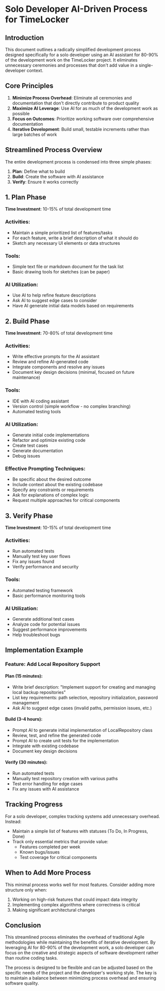 # Solo Developer AI-Driven Process for TimeLocker

## Introduction

This document outlines a radically simplified development process designed specifically for a solo developer using an AI assistant for 80-90% of the development
work on the TimeLocker project. It eliminates unnecessary ceremonies and processes that don't add value in a single-developer context.

## Core Principles

1. **Minimize Process Overhead**: Eliminate all ceremonies and documentation that don't directly contribute to product quality
2. **Maximize AI Leverage**: Use AI for as much of the development work as possible
3. **Focus on Outcomes**: Prioritize working software over comprehensive documentation
4. **Iterative Development**: Build small, testable increments rather than large batches of work

## Streamlined Process Overview

The entire development process is condensed into three simple phases:

1. **Plan**: Define what to build
2. **Build**: Create the software with AI assistance
3. **Verify**: Ensure it works correctly

## 1. Plan Phase

**Time Investment**: 10-15% of total development time

### Activities:

- Maintain a simple prioritized list of features/tasks
- For each feature, write a brief description of what it should do
- Sketch any necessary UI elements or data structures

### Tools:

- Simple text file or markdown document for the task list
- Basic drawing tools for sketches (can be paper)

### AI Utilization:

- Use AI to help refine feature descriptions
- Ask AI to suggest edge cases to consider
- Have AI generate initial data models based on requirements

## 2. Build Phase

**Time Investment**: 70-80% of total development time

### Activities:

- Write effective prompts for the AI assistant
- Review and refine AI-generated code
- Integrate components and resolve any issues
- Document key design decisions (minimal, focused on future maintenance)

### Tools:

- IDE with AI coding assistant
- Version control (simple workflow - no complex branching)
- Automated testing tools

### AI Utilization:

- Generate initial code implementations
- Refactor and optimize existing code
- Create test cases
- Generate documentation
- Debug issues

### Effective Prompting Techniques:

- Be specific about the desired outcome
- Include context about the existing codebase
- Specify any constraints or requirements
- Ask for explanations of complex logic
- Request multiple approaches for critical components

## 3. Verify Phase

**Time Investment**: 10-15% of total development time

### Activities:

- Run automated tests
- Manually test key user flows
- Fix any issues found
- Verify performance and security

### Tools:

- Automated testing framework
- Basic performance monitoring tools

### AI Utilization:

- Generate additional test cases
- Analyze code for potential issues
- Suggest performance improvements
- Help troubleshoot bugs

## Implementation Example

### Feature: Add Local Repository Support

#### Plan (15 minutes):

- Write brief description: "Implement support for creating and managing local backup repositories"
- List key requirements: path selection, repository initialization, password management
- Ask AI to suggest edge cases (invalid paths, permission issues, etc.)

#### Build (3-4 hours):

- Prompt AI to generate initial implementation of LocalRepository class
- Review, test, and refine the generated code
- Prompt AI to create unit tests for the implementation
- Integrate with existing codebase
- Document key design decisions

#### Verify (30 minutes):

- Run automated tests
- Manually test repository creation with various paths
- Test error handling for edge cases
- Fix any issues with AI assistance

## Tracking Progress

For a solo developer, complex tracking systems add unnecessary overhead. Instead:

- Maintain a simple list of features with statuses (To Do, In Progress, Done)
- Track only essential metrics that provide value:
    - Features completed per week
    - Known bugs/issues
    - Test coverage for critical components

## When to Add More Process

This minimal process works well for most features. Consider adding more structure only when:

1. Working on high-risk features that could impact data integrity
2. Implementing complex algorithms where correctness is critical
3. Making significant architectural changes

## Conclusion

This streamlined process eliminates the overhead of traditional Agile methodologies while maintaining the benefits of iterative development. By leveraging AI
for 80-90% of the development work, a solo developer can focus on the creative and strategic aspects of software development rather than routine coding tasks.

The process is designed to be flexible and can be adjusted based on the specific needs of the project and the developer's working style. The key is to maintain
a balance between minimizing process overhead and ensuring software quality.